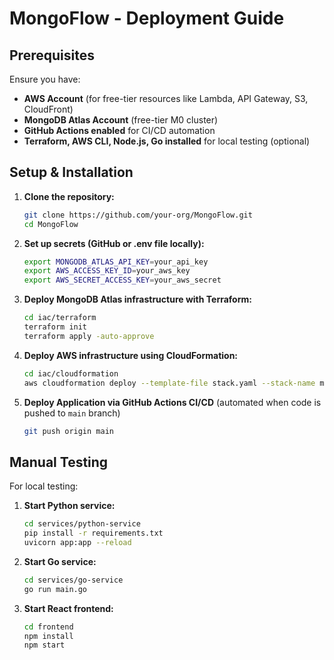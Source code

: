 # MongoFlow - Deployment Guide

## Prerequisites

Ensure you have:

- **AWS Account** (for free-tier resources like Lambda, API Gateway, S3, CloudFront)
- **MongoDB Atlas Account** (free-tier M0 cluster)
- **GitHub Actions enabled** for CI/CD automation
- **Terraform, AWS CLI, Node.js, Go installed** for local testing (optional)

## Setup & Installation

1. **Clone the repository:**
   ```bash
   git clone https://github.com/your-org/MongoFlow.git
   cd MongoFlow
   ```

2. **Set up secrets (GitHub or .env file locally):**
   ```bash
   export MONGODB_ATLAS_API_KEY=your_api_key
   export AWS_ACCESS_KEY_ID=your_aws_key
   export AWS_SECRET_ACCESS_KEY=your_aws_secret
   ```

3. **Deploy MongoDB Atlas infrastructure with Terraform:**
   ```bash
   cd iac/terraform
   terraform init
   terraform apply -auto-approve
   ```

4. **Deploy AWS infrastructure using CloudFormation:**
   ```bash
   cd iac/cloudformation
   aws cloudformation deploy --template-file stack.yaml --stack-name mongoflow-stack
   ```

5. **Deploy Application via GitHub Actions CI/CD** (automated when code is pushed to `main` branch)
   ```bash
   git push origin main
   ```

## Manual Testing

For local testing:

1. **Start Python service:**
   ```bash
   cd services/python-service
   pip install -r requirements.txt
   uvicorn app:app --reload
   ```

2. **Start Go service:**
   ```bash
   cd services/go-service
   go run main.go
   ```

3. **Start React frontend:**
   ```bash
   cd frontend
   npm install
   npm start
   ```
